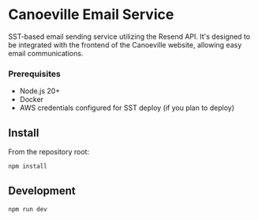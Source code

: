 # Canoeville Email Service

SST-based email sending service utilizing the Resend API. It's designed to be integrated with the frontend of the Canoeville website, allowing easy email communications.

### Prerequisites

-   Node.js 20+
-   Docker
-   AWS credentials configured for SST deploy (if you plan to deploy)

## Install

From the repository root:

```bash
npm install
```

## Development

```bash
npm run dev
```
